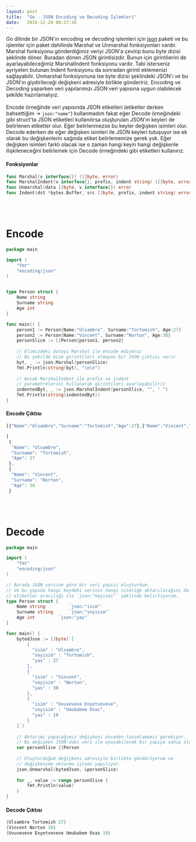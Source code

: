 ```yaml
---
layout: post
title:  "Go - JSON Encoding ve Decoding İşlemleri"
date:   2016-12-29 00:27:16
---
```



Go dilinde bir JSON'ın encoding ve decoding işlemleri için [json](https://golang.org/pkg/encoding/json/) paketi ve bu işlemler için paket dahilinde Marshal ve Unmarshal fonksiyonları vardır. Marshal fonksiyonu gönderdiğimiz veriyi JSON'a çevirip bunu byte dizisi şeklinde döner. Buradan dönen JSON girintisizdir. Bunun için girintilerini de ayarlayabileceğimiz MarshalIndent fonksiyonu vardır. Tabi isterseniz ayriyeten bulunan Indent fonksiyonu da sonradan girinti eklemenizi sağlayabilir. Unmarshal fonksiyonuna ise byte dizisi şeklindeki JSON'ı ve bu JSON'ın giydirileceği değişkeni adresiyle birlikte göndeririz. Encoding ve Decoding yaparken veri yapılarımızı JSON veri yapısına uygun olabilecek şekilde hazırlamalıyız. 
<br><br>
Encode örneğinde veri yapısında JSON etiketleri (etiketler derken bahsettiğim -> `json:"name"`) kullanmadım fakat eğer Decode örneğindeki gibi struct'ta JSON etiketleri kullanılırsa oluşturulan JSON'ın keyleri de belirlenen etiketler olur. Eğer belirlenmezse bu keyler değişken isimleri olur. Decode ederken de eğer değişken isimleri ile JSON keyleri tutuşuyor ise ek olarak bu değişkenlerin sağında etiket belirlememize gerek yok. Eğer değişken isimleri farklı olacak ise o zaman hangi keyin hangi değişkenle ilişkileneceğini belirlemek için Decode örneğindeki gibi etiketleri kullanırız.

#### Fonksiyonlar
```go
func Marshal(v interface{}) ([]byte, error)
func MarshalIndent(v interface{}, prefix, indent string) ([]byte, error)
func Unmarshal(data []byte, v interface{}) error
func Indent(dst *bytes.Buffer, src []byte, prefix, indent string) error
```

<br><br>

# Encode

```go
package main

import (
	"fmt"
	"encoding/json"
)


type Person struct {
	Name string
	Surname string	
	Age int
}

func main() {
	person1 := Person{Name:"Ulsambre", Surname:"Tortomish", Age:27}
	person2 := Person{Name:"Vincent", Surname:"Norton", Age:30}
	personSlice := []Person{person1, person2}
	
	// Elimizdeki datayı Marshal ile encode ediyoruz
	// Bu şekilde bize girintileri olmayan bir JSON çıktısı verir
	byt, _ := json.Marshal(personSlice)
	fmt.Println(string(byt), "\n\n")
	
	// Ancak MarshalIndent ile prefix ve indent
	// parametrelerini kullanarak girintileri ayarlayabiliriz
	indentedByt, _ := json.MarshalIndent(personSlice, "", " ")
	fmt.Println(string(indentedByt))
}

```

#### Encode Çıktısı

```javascript
[{"Name":"Ulsambre","Surname":"Tortomish","Age":27},{"Name":"Vincent","Surname":"Norton","Age":30}] 

[
 {
  "Name": "Ulsambre",
  "Surname": "Tortomish",
  "Age": 27
 },
 {
  "Name": "Vincent",
  "Surname": "Norton",
  "Age": 30
 }
```

<br><br>

# Decode

```go
package main

import (
	"fmt"
	"encoding/json"
)

// Burada JSON versine göre bir veri yapısı oluşturdum.
// Ve bu yapıda hangi keydeki verinin hangi niteliğe aktarılacağını da
// etiketler aracılığı ile `json:"keyismi"` şeklinde belirtiyorum.
type Person struct {
	Name string 		`json:"isim"`
	Surname string		`json:"soyisim"`
	Age int			`json:"yas"`
}

func main() {
	bytedJson := []byte(`[
		{
		  "isim" : "Ulsambre",
		  "soyisim" : "Tortomish",
		  "yas" : 27
		},
		{
		  "isim" : "Vincent",
		  "soyisim" : "Norton",
		  "yas" : 30
		},
		{
		  "isim" : "Uvuveveve Enyetveveve",
		  "soyisim" : "Umubabem Osas",
		  "yas" : 19
		}
	]`)
	
	// Aktarımı yapacağımız değişkeni önceden tanımlamamız gerekiyor.
	// Bu değişken JSON'daki veri ile uyuşabilecek bir yapıya sahip olmalı
	var personSlice []Person
	
	// Oluşturduğum değişkeni adresiyle birlikte gönderiyorum ve
	// değişkenime aktarma işlemi yapılıyor.
	json.Unmarshal(bytedJson, &personSlice)
	
	for _, value := range personSlice {
		fmt.Println(value)
	}
}
```

#### Decode Çıktısı

```go
{Ulsambre Tortomish 27}
{Vincent Norton 30}
{Uvuveveve Enyetveveve Umubabem Osas 19}
```
